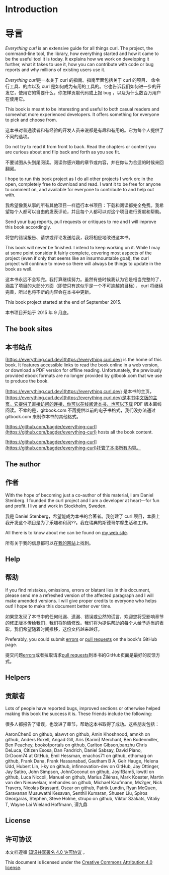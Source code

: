 # Introduction
# 导言

*Everything curl* is an extensive guide for all things curl. The project, the
command-line tool, the library, how everything started and how it came to be
the useful tool it is today. It explains how we work on developing it further,
what it takes to use it, how you can contribute with code or bug reports and
why millions of existing users use it.

*Everything curl*是一本关于 curl 的指南。指南里面包括关于 curl 的项目、 命令行工具、的库以及 curl 是如何成为有用的工具的。它也告诉我们如何进一步的开发它，使用它的需要什么，你怎样贡献代码或上报 bug ，以及为什么数百万用户在使用它。

This book is meant to be interesting and useful to both casual readers and
somewhat more experienced developers. It offers something for everyone to pick
and choose from. 

这本书对普通读者和有经验的开发人员来说都是有趣和有用的。它为每个人提供了不同的选项。

Do not try to read it from front to back. Read the chapters or content you are
curious about and flip back and forth as you see fit.

不要试图从头到尾阅读。阅读你感兴趣的章节或内容，并在你认为合适的时候来回翻阅。

I hope to run this book project as I do all other projects I work on: in the
open, completely free to download and read. I want it to be free for anyone to
comment on, and available for everyone to contribute to and help out with.

我希望像我从事的所有其他项目一样运行本书项目：下载和阅读都完全免费。我希望每个人都可以自由的发表评论，并且每个人都可以对这个项目进行贡献和帮助。

Send your bug reports, pull requests or critiques to me and I will improve
this book accordingly.

将您的错误报告、请求或评论发送给我，我将相应地改进这本书。


This book will never be finished. I intend to keep working on it. While I
may at some point consider it fairly complete, covering most aspects of the
project (even if only that seems like an insurmountable goal), the curl
project will continue to move so there will always be things to update in the
book as well.

这本书永远不会写完。我打算继续努力。虽然有些时候我认为它是相当完整的了，涵盖了项目的大部分方面（即使只有这似乎是一个不可逾越的目标）， curl 将继续完善，所以也将不断的内容会在本书中更新。

This book project started at the end of September 2015.

本书项目开始于 2015 年 9 月底。

## The book sites
## 本书站点

[https://everything.curl.dev](https://everything.curl.dev) is the home of this
book. It features accessible links to read the book online in a web version,
or download a PDF version for offline reading. Unfortunately, the previously
provided ebook formats are no longer provided by gitbook.com that we use to
produce the book.

[https://everything.curl.dev](https://everything.curl.dev) 是本书的主页，[https://everything.curl.dev](https://everything.curl.dev)是本书中文版的主页。它提供了直接访问的连接，你可以在线阅读本书，也可以下载 PDF 版本离线阅读。不幸的是，gitbook.com 不再提供以前的电子书格式，我们没办法通过 gitbook.com 来制作本书的其他格式。

[https://github.com/bagder/everything-curl](https://github.com/bagder/everything-curl)
hosts all the book content.

[https://github.com/bagder/everything-curl](https://github.com/bagder/everything-curl)托管了本书所有内容。

## The author
## 作者

With the hope of becoming just a co-author of this material, I am Daniel
Stenberg. I founded the curl project and I am a developer at heart—for fun and
profit. I live and work in Stockholm, Sweden.

我是 Daniel Stenberg，希望能成为本书的合著者。我创建了 curl 项目，本质上我开发这个项目是为了乐趣和利润??。我在瑞典的斯德哥尔摩生活和工作。


All there is to know about me can be found on [my web
site](https://daniel.haxx.se/).

所有关于我的信息都可以在[我的网站](https://daniel.haxx.se/)上找到。


## Help
## 帮助

If you find mistakes, omissions, errors or blatant lies in this document,
please send me a refreshed version of the affected paragraph and I will make
amended versions. I will give proper credits to everyone who helps out! I hope
to make this document better over time.

如果您发现了本书中的任何纰漏、遗漏、错误或公然的谎言，欢迎您将受影响章节的修正版本传给我们，我们将酌情修改。我们将为提供帮助的每个人给予适当的表彰。我们希望随着时间推移，这份文档越来越好。

Preferably, you could submit
[errors](https://github.com/bagder/everything-curl/issues) or [pull
requests](https://github.com/bagder/everything-curl/pulls) on the book's
GitHub page.

提交问题[errors](https://github.com/bagder/everything-curl/issues)或者拉取请求[pull
requests](https://github.com/bagder/everything-curl/pulls)到本书的GitHub页面是最好的反馈方式。


## Helpers
## 贡献者

Lots of people have reported bugs, improved sections or otherwise helped
making this book the success it is. These friends include the following:

很多人都报告了错误，也改进了章节，帮助这本书取得了成功。这些朋友包括：

AaronChen0 on github,
alawvt on github,
Amin Khoshnood,
amnkh on github,
Anders Roxell,
Angad Gill,
Aris (Karim) Merchant,
Ben Bodenmiller,
Ben Peachey,
bookofportals on github,
Carlton Gibson,banzhu
Chris DeLuca,
Citizen Esosa,
Dan Fandrich,
Daniel Sabsay,
David Piano,
DrDoom74 at GitHub,
Emil Hessman,
enachos71 on github,
ethomag on github,
Frank Dana,
Frank Hassanabad,
Gautham B A,
Geir Hauge,
Helena Udd,
Hubert Lin,
i-ky on github,
infinnovation-dev on GitHub,
Jay Ottinger,
Jay Satiro,
John Simpson,
JohnCoconut on github,
JoyIfBam5,
lowttl on github,
Luca Niccoli,
Manuel on github,
Marius Žilėnas,
Mark Koester,
Martin van den Nieuwelaar,
mehandes on github,
Michael Kaufmann,
Ms2ger,
Nick Travers,
Nicolas Brassard,
Oscar on github,
Patrik Lundin,
Ryan McQuen,
Saravanan Musuwathi Kesavan,
Senthil Kumaran,
Shusen Liu,
Spiros Georgaras,
Stephen,
Steve Holme,
strupo on github,
Viktor Szakats,
Vitaliy T,
Wayne Lai
Wieland Hoffmann,
谭九鼎

## License
## 许可协议
本文档遵循 [知识共享署名 4.0 许可协议](https://creativecommons.org/licenses/by/4.0/) 。

This document is licensed under the [Creative Commons Attribution 4.0
license](https://creativecommons.org/licenses/by/4.0/).
